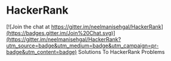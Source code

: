 # HackerRank

[![Join the chat at https://gitter.im/neelmanisehgal/HackerRank](https://badges.gitter.im/Join%20Chat.svg)](https://gitter.im/neelmanisehgal/HackerRank?utm_source=badge&utm_medium=badge&utm_campaign=pr-badge&utm_content=badge)
Solutions To HackerRank Problems
